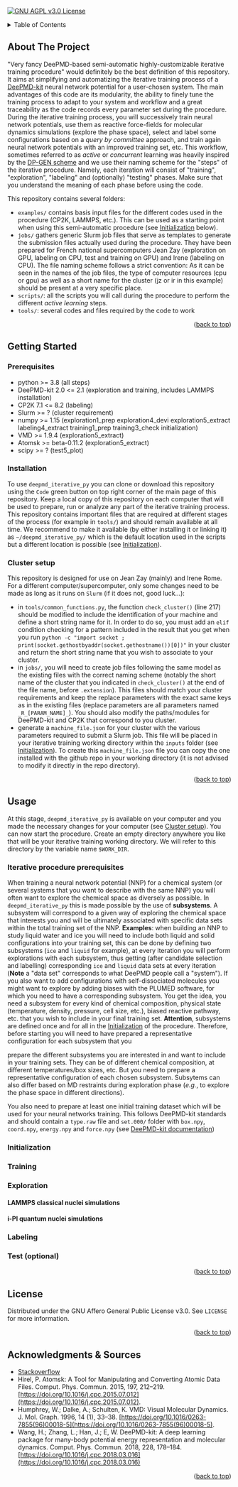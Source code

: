 <div id="top"></div>

<!-- PROJECT SHIELDS -->

[![GNU AGPL v3.0 License][license-shield]][license-url]

<!-- TABLE OF CONTENTS -->

<details>
  <summary>Table of Contents</summary>
  <ol>
    <li>
      <a href="#about">About The Project</a>
    </li>
    <li>
      <a href="#getting-started">Getting Started</a>
      <ul>
        <li><a href="#prerequisites">Prerequisites</a></li>
        <li><a href="#installation">Installation</a></li>
        <li><a href="#machine">Cluster setup</a></li>
      </ul>
    </li>
    <li>
      <a href="#usage">Usage</a>
      <ul>
        <li><a href="#usage-req">Iterative procedure prerequisites</a></li>
        <li><a href="#usage-initialization">Initialization</a></li>
        <li><a href="#usage-training">Training</a></li>
        <li><a href="#usage-exploration">Exploration</a></li>
        <li><a href="#usage-labeling">Labeling</a></li>
        <li><a href="#usage-test">Test (optional)</a></li>
      </ul>
    </li>
    <li><a href="#license">License</a></li>
    <li><a href="#acknowledgments">Acknowledgments</a></li>
  </ol>
</details>

<!-- ABOUT THE PROJECT -->
<div id="about"></div>

## About The Project

"Very fancy DeePMD-based semi-automatic highly-customizable iterative training procedure" 
would definitely be the best definition of this repository. It aims at simplifying and automatizing the iterative training process of a [DeePMD-kit](https://doi.org/10.1016/j.cpc.2018.03.016) neural network potential for a user-chosen system. The main advantages of this code are its modularity, the ability to finely tune the training process to adapt to your system and workflow and a great traceability as the code records every parameter set during the procedure. During the iterative training process, you will successively train neural network potentials, use them as reactive force-fields for molecular dynamics simulations (explore the phase space), select and label some configurations based on a *query by committee* approach, and train again neural network potentials with an improved training set, etc. This workflow, sometimes referred to as *active* or *concurrent* learning was heavily inspired by the [DP-GEN scheme](https://doi.org/10.1016/j.cpc.2020.107206) and we use their naming scheme for the "steps" of the iterative procedure. Namely, each iteration will consist of "training", "exploration", "labeling" and (optionally) "testing" phases. Make sure that you understand the meaning of each phase before using the code.

This repository contains several folders:
- `examples/` contains basis input files for the different codes used in the procedure (CP2K, LAMMPS, etc.). This can be used as a starting point when using this semi-automatic procedure (see [Initialization](#initialization) below).
- `jobs/` gathers generic Slurm job files that serve as templates to generate the submission files actually used during the procedure. They have been prepared for French national supercomputers Jean Zay (exploration on GPU, labeling on CPU, test and training on GPU) and Irene (labeling on CPU). The file naming scheme follows a strict convention: As it can be seen in the names of the job files, the type of computer resources (cpu or gpu) as well as a short name for the cluster (jz or ir in this example) should be present at a very specific place.
- `scripts/`: all the scripts you will call during the procedure to perform the different *active learning* steps.
- `tools/`: several codes and files required by the code to work

<p align="right">(<a href="#top">back to top</a>)</p>

<!-- GETTING STARTED -->
<div id="getting-started"></div>

## Getting Started

<div id="prerequisites"></div>

### Prerequisites

<!-- TODO: Prerequisites  -->

* python >= 3.8 (all steps)
* DeePMD-kit 2.0 <= 2.1 (exploration and training, includes LAMMPS installation)
* CP2K 7.1 <= 8.2 (labeling)
* Slurm >= ? (cluster requirement)
* numpy >= 1.15 (exploration1_prep exploration4_devi exploration5_extract labeling4_extract training1_prep training3_check initialization)
* VMD >= 1.9.4 (exploration5_extract)
* Atomsk >= beta-0.11.2 (exploration5_extract)
* scipy >= ? (test5_plot)

<div id="installation"></div>

### Installation

To use `deepmd_iterative_py` you can clone or download this repository using the `Code` green button on top right corner of the main page of this repository. Keep a local copy of this repository on each computer that will be used to prepare, run or analyze any part of the iterative training process. This repository contains important files that are required at different stages of the process (for example in `tools/`) and should remain available at all time. We recommend to make it available (by either installing it or linking it) as `~/deepmd_iterative_py/` which is the default location used in the scripts but a different location is possible (see [Initialization](#initialization)).

<div id="machine"></div>

### Cluster setup

This repository is designed for use on Jean Zay (mainly) and Irene Rome. For a different computer/supercomputer, only some changes need to be made as long as it runs on `Slurm` (if it does not, good luck...):
- in `tools/common_functions.py`, the function `check_cluster()` (line 217) should be modified to include the identification of your machine and define a short string name for it. In order to do so, you must add an `elif` condition checking for a pattern included in the result that you get when you run `python -c "import socket ; print(socket.gethostbyaddr(socket.gethostname())[0])"` in your cluster and return the short string name that you wish to associate to your cluster.
- in `jobs/`, you will need to create job files following the same model as the existing files with the correct naming scheme (notably the short name of the cluster that you indicated in `check_cluster()` at the end of the file name, before `.extension`). This files should match your cluster requirements and keep the replace parameters with the exact same keys as in the existing files (replace parameters are all parameters named `_R_[PARAM_NAME]_`). You should also modify the paths/modules for DeePMD-kit and CP2K that correspond to you cluster.
- generate a `machine_file.json` for your cluster with the various parameters required to submit a Slurm job. This file will be placed in your iterative training working directory within the `inputs` folder (see [Initialization](#initialization)). To create this `machine_file.json` file you can copy the one installed with the github repo in your working directory (it is not advised to modify it directly in the repo directory).

<p align="right">(<a href="#top">back to top</a>)</p>

<!-- USAGE INSTRUCTIONS -->
<div id="usage"></div>

## Usage

At this stage, `deepmd_iterative_py` is available on your computer and you made the necessary changes for your computer (see [Cluster setup](#cluster-setup)). You can now start the procedure. Create an empty directory anywhere you like that will be your iterative training working directory. We will refer to this directory by the variable name `$WORK_DIR`. 

<div id="usage-req"></div>

### Iterative procedure prerequisites

When training a neural network potential (NNP) for a chemical system (or several systems that you want to describe with the same NNP) you will often want to explore the chemical space as diversely as possible. In `deepmd_iterative_py` this is made possible by the use of **subsystems**. A subsystem will correspond to a given way of exploring the chemical space that interests you and will be ultimately associated with specific data sets within the total training set of the NNP. **Examples**: when building an NNP to study liquid water and ice you will need to include both liquid and solid configurations into your training set, this can be done by defining two subsystems (`ice` and `liquid` for example), at every iteration you will perform explorations with each subsystem, thus getting (after candidate selection and labelling) corresponding `ice` and `liquid` data sets at every iteration (**Note** a "data set" corresponds to what DeePMD people call a "system"). If you also want to add configurations with self-dissociated molecules you might want to explore by adding biases with the PLUMED software, for which you need to have a corresponding subsystem. You get the idea, you need a subsystem for every kind of chemical composition, physical state (temperature, density, pressure, cell size, etc.), biased reactive pathway, etc. that you wish to include in your final training set. **Attention**, subsystems are defined once and for all in the [Initialization](#initialization) of the procedure. Therefore, before starting you will need to have prepared a representative configuration for each subsystem that you

 prepare the different subsystems you are interested in and want to include in your training sets. They can be of different chemical composition, at different temperatures/box sizes, etc. But you need to prepare a representative configuration of each chosen subsystem. Subsytems can also differ based on MD restraints during exploration phase (*e.g.*, to explore the phase space in different directions).

You also need to prepare at least one initial training dataset which will be used for your neural networks training. This follows DeePMD-kit standards and should contain a `type.raw` file and `set.000/` folder with `box.npy`, `coord.npy`, `energy.npy` and `force.npy` (see [DeePMD-kit documentation](https://docs.deepmodeling.com/projects/deepmd/en/master/))

<div id="usage-initialization"></div>

### Initialization

<!-- TODO initialization-->

<div id="usage-training"></div>

### Training

<!-- TODO training-->

<div id="usage-exploration"></div>

### Exploration

<!-- TODO exploration-->

#### LAMMPS classical nuclei simulations

<!-- TODO LAMMPS -->

#### i-PI quantum nuclei simulations

<!-- TODO i-PI -->

<div id="usage-labeling"></div>

### Labeling

<!-- TODO labeling-->

<div id="usage-test"></div>

### Test (optional)

<!-- TODO test-->

<p align="right">(<a href="#top">back to top</a>)</p>

<!-- LICENSE -->
<div id="license"></div>

## License

Distributed under the GNU Affero General Public License v3.0. See `LICENSE` for more information.

<p align="right">(<a href="#top">back to top</a>)</p>

<!-- ACKNOWLEDGMENTS -->
<div id="acknowledgments"></div>

## Acknowledgments & Sources

* [Stackoverflow](https://stackoverflow.com/)
* Hirel, P. Atomsk: A Tool for Manipulating and Converting Atomic Data Files. Comput. Phys. Commun. 2015, 197, 212–219. [https://doi.org/10.1016/j.cpc.2015.07.012](https://doi.org/10.1016/j.cpc.2015.07.012).
* Humphrey, W.; Dalke, A.; Schulten, K. VMD: Visual Molecular Dynamics. J. Mol. Graph. 1996, 14 (1), 33–38. [https://doi.org/10.1016/0263-7855(96)00018-5](https://doi.org/10.1016/0263-7855(96)00018-5).
* Wang, H.; Zhang, L.; Han, J.; E, W. DeePMD-kit: A deep learning package for many-body potential energy representation and molecular dynamics. Comput. Phys. Commun. 2018, 228, 178–184. [https://doi.org/10.1016/j.cpc.2018.03.016](https://doi.org/10.1016/j.cpc.2018.03.016)


<p align="right">(<a href="#top">back to top</a>)</p>

<!-- MARKDOWN LINKS & IMAGES -->
<!-- https://www.markdownguide.org/basic-syntax/#reference-style-links -->
[license-shield]: https://img.shields.io/github/license/laagegroup/0_Template.svg?style=for-the-badge
[license-url]: https://github.com/laagegroup/0_Template/blob/main/LICENSE
